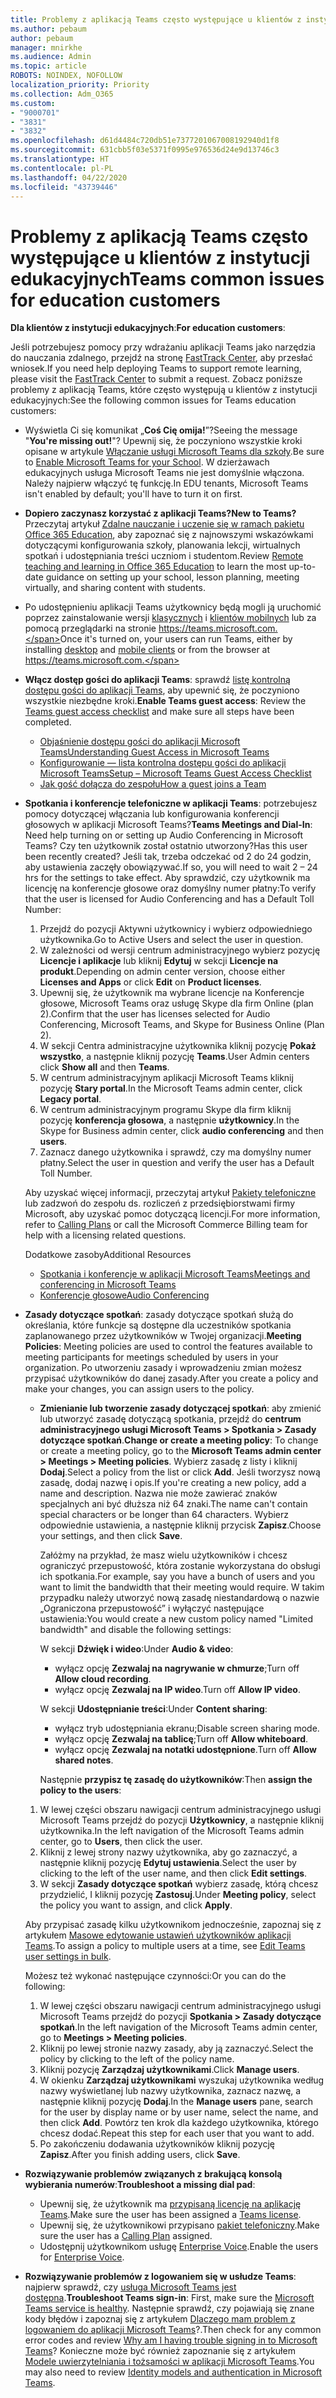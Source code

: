 ```yaml
---
title: Problemy z aplikacją Teams często występujące u klientów z instytucji edukacyjnych
ms.author: pebaum
author: pebaum
manager: mnirkhe
ms.audience: Admin
ms.topic: article
ROBOTS: NOINDEX, NOFOLLOW
localization_priority: Priority
ms.collection: Adm_O365
ms.custom:
- "9000701"
- "3831"
- "3832"
ms.openlocfilehash: d61d4484c720db51e7377201067008192940d1f8
ms.sourcegitcommit: 631cbb5f03e5371f0995e976536d24e9d13746c3
ms.translationtype: HT
ms.contentlocale: pl-PL
ms.lasthandoff: 04/22/2020
ms.locfileid: "43739446"
---
```

# <a name="teams-common-issues-for-education-customers"></a><span data-ttu-id="68a11-102">Problemy z aplikacją Teams często występujące u klientów z instytucji edukacyjnych</span><span class="sxs-lookup"><span data-stu-id="68a11-102">Teams common issues for education customers</span></span>

<span data-ttu-id="68a11-103">**Dla klientów z instytucji edukacyjnych**:</span><span class="sxs-lookup"><span data-stu-id="68a11-103">**For education customers**:</span></span>

<span data-ttu-id="68a11-104">Jeśli potrzebujesz pomocy przy wdrażaniu aplikacji Teams jako narzędzia do nauczania zdalnego, przejdź na stronę [FastTrack Center](https://www.microsoft.com/fasttrack), aby przesłać wniosek.</span><span class="sxs-lookup"><span data-stu-id="68a11-104">If you need help deploying Teams to support remote learning, please visit the [FastTrack Center](https://www.microsoft.com/fasttrack) to submit a request.</span></span> <span data-ttu-id="68a11-105">Zobacz poniższe problemy z aplikacją Teams, które często występują u klientów z instytucji edukacyjnych:</span><span class="sxs-lookup"><span data-stu-id="68a11-105">See the following common issues for Teams education customers:</span></span>

- <span data-ttu-id="68a11-106">Wyświetla Ci się komunikat „**Coś Cię omija!**”?</span><span class="sxs-lookup"><span data-stu-id="68a11-106">Seeing the message "**You're missing out!**"?</span></span> <span data-ttu-id="68a11-107">Upewnij się, że poczyniono wszystkie kroki opisane w artykule [Włączanie usługi Microsoft Teams dla szkoły](https://docs.microsoft.com/microsoft-365/education/intune-edu-trial/enable-microsoft-teams).</span><span class="sxs-lookup"><span data-stu-id="68a11-107">Be sure to [Enable Microsoft Teams for your School](https://docs.microsoft.com/microsoft-365/education/intune-edu-trial/enable-microsoft-teams).</span></span> <span data-ttu-id="68a11-108">W dzierżawach edukacyjnych usługa Microsoft Teams nie jest domyślnie włączona. Należy najpierw włączyć tę funkcję.</span><span class="sxs-lookup"><span data-stu-id="68a11-108">In EDU tenants, Microsoft Teams isn't enabled by default; you'll have to turn it on first.</span></span>

- <span data-ttu-id="68a11-109">**Dopiero zaczynasz korzystać z aplikacji Teams?**</span><span class="sxs-lookup"><span data-stu-id="68a11-109">**New to Teams?**</span></span> <span data-ttu-id="68a11-110">Przeczytaj artykuł [Zdalne nauczanie i uczenie się w ramach pakietu Office 365 Education](https://support.office.com/article/remote-teaching-and-learning-in-office-365-education-f651ccae-7b65-478b-8366-51bb884025c4), aby zapoznać się z najnowszymi wskazówkami dotyczącymi konfigurowania szkoły, planowania lekcji, wirtualnych spotkań i udostępniania treści uczniom i studentom.</span><span class="sxs-lookup"><span data-stu-id="68a11-110">Review [Remote teaching and learning in Office 365 Education](https://support.office.com/article/remote-teaching-and-learning-in-office-365-education-f651ccae-7b65-478b-8366-51bb884025c4) to learn the most up-to-date guidance on setting up your school, lesson planning, meeting virtually, and sharing content with students.</span></span>

- <span data-ttu-id="68a11-111">Po udostępnieniu aplikacji Teams użytkownicy będą mogli ją uruchomić poprzez zainstalowanie wersji [klasycznych](https://docs.microsoft.com/MicrosoftTeams/get-clients#desktop-client) i [klientów mobilnych](https://docs.microsoft.com/MicrosoftTeams/get-clients#mobile-clients) lub za pomocą przeglądarki na stronie https://teams.microsoft.com.</span><span class="sxs-lookup"><span data-stu-id="68a11-111">Once it's turned on, your users can run Teams, either by installing [desktop](https://docs.microsoft.com/MicrosoftTeams/get-clients#desktop-client) and [mobile clients](https://docs.microsoft.com/MicrosoftTeams/get-clients#mobile-clients) or from the browser at https://teams.microsoft.com.</span></span>

- <span data-ttu-id="68a11-112">**Włącz dostęp gości do aplikacji Teams**: sprawdź [listę kontrolną dostępu gości do aplikacji Teams](https://docs.microsoft.com/microsoftteams/guest-access-checklist), aby upewnić się, że poczyniono wszystkie niezbędne kroki.</span><span class="sxs-lookup"><span data-stu-id="68a11-112">**Enable Teams guest access**: Review the [Teams guest access checklist](https://docs.microsoft.com/microsoftteams/guest-access-checklist) and make sure all steps have been completed.</span></span>
    - [<span data-ttu-id="68a11-113">Objaśnienie dostępu gości do aplikacji Microsoft Teams</span><span class="sxs-lookup"><span data-stu-id="68a11-113">Understanding Guest Access in Microsoft Teams</span></span>](https://docs.microsoft.com/microsoftteams/guest-access)
    - [<span data-ttu-id="68a11-114">Konfigurowanie — lista kontrolna dostępu gości do aplikacji Microsoft Teams</span><span class="sxs-lookup"><span data-stu-id="68a11-114">Setup – Microsoft Teams Guest Access Checklist</span></span>](https://docs.microsoft.com/microsoftteams/guest-access-checklist)
    - [<span data-ttu-id="68a11-115">Jak gość dołącza do zespołu</span><span class="sxs-lookup"><span data-stu-id="68a11-115">How a guest joins a Team</span></span>](https://docs.microsoft.com/microsoftteams/guest-joins)

- <span data-ttu-id="68a11-116">**Spotkania i konferencje telefoniczne w aplikacji Teams**: potrzebujesz pomocy dotyczącej włączania lub konfigurowania konferencji głosowych w aplikacji Microsoft Teams?</span><span class="sxs-lookup"><span data-stu-id="68a11-116">**Teams Meetings and Dial-In**: Need help turning on or setting up Audio Conferencing in Microsoft Teams?</span></span> <span data-ttu-id="68a11-117">Czy ten użytkownik został ostatnio utworzony?</span><span class="sxs-lookup"><span data-stu-id="68a11-117">Has this user been recently created?</span></span> <span data-ttu-id="68a11-118">Jeśli tak, trzeba odczekać od 2 do 24 godzin, aby ustawienia zaczęły obowiązywać.</span><span class="sxs-lookup"><span data-stu-id="68a11-118">If so, you will need to wait 2 – 24 hrs for the settings to take effect.</span></span> <span data-ttu-id="68a11-119">Aby sprawdzić, czy użytkownik ma licencję na konferencje głosowe oraz domyślny numer płatny:</span><span class="sxs-lookup"><span data-stu-id="68a11-119">To verify that the user is licensed for Audio Conferencing and has a Default Toll Number:</span></span>
    1. <span data-ttu-id="68a11-120">Przejdź do pozycji Aktywni użytkownicy i wybierz odpowiedniego użytkownika.</span><span class="sxs-lookup"><span data-stu-id="68a11-120">Go to Active Users and select the user in question.</span></span>
    2. <span data-ttu-id="68a11-121">W zależności od wersji centrum administracyjnego wybierz pozycję **Licencje i aplikacje** lub kliknij **Edytuj** w sekcji **Licencje na produkt**.</span><span class="sxs-lookup"><span data-stu-id="68a11-121">Depending on admin center version, choose either **Licenses and Apps** or click **Edit** on **Product licenses**.</span></span>
    3. <span data-ttu-id="68a11-122">Upewnij się, że użytkownik ma wybrane licencje na Konferencje głosowe, Microsoft Teams oraz usługę Skype dla firm Online (plan 2).</span><span class="sxs-lookup"><span data-stu-id="68a11-122">Confirm that the user has licenses selected for Audio Conferencing, Microsoft Teams, and Skype for Business Online (Plan 2).</span></span>
    4. <span data-ttu-id="68a11-123">W sekcji Centra administracyjne użytkownika kliknij pozycję **Pokaż wszystko**, a następnie kliknij pozycję **Teams**.</span><span class="sxs-lookup"><span data-stu-id="68a11-123">User Admin centers click **Show all** and then **Teams**.</span></span>
    5. <span data-ttu-id="68a11-124">W centrum administracyjnym aplikacji Microsoft Teams kliknij pozycję **Stary portal**.</span><span class="sxs-lookup"><span data-stu-id="68a11-124">In the Microsoft Teams admin center, click **Legacy portal**.</span></span>
    6. <span data-ttu-id="68a11-125">W centrum administracyjnym programu Skype dla firm kliknij pozycję **konferencja głosowa**, a następnie **użytkownicy**.</span><span class="sxs-lookup"><span data-stu-id="68a11-125">In the Skype for Business admin center, click **audio conferencing** and then **users**.</span></span>
    7. <span data-ttu-id="68a11-126">Zaznacz danego użytkownika i sprawdź, czy ma domyślny numer płatny.</span><span class="sxs-lookup"><span data-stu-id="68a11-126">Select the user in question and verify the user has a Default Toll Number.</span></span>

    <span data-ttu-id="68a11-127">Aby uzyskać więcej informacji, przeczytaj artykuł [Pakiety telefoniczne](https://docs.microsoft.com/microsoftteams/calling-plans-for-office-365) lub zadzwoń do zespołu ds. rozliczeń z przedsiębiorstwami firmy Microsoft, aby uzyskać pomoc dotyczącą licencji.</span><span class="sxs-lookup"><span data-stu-id="68a11-127">For more information, refer to [Calling Plans](https://docs.microsoft.com/microsoftteams/calling-plans-for-office-365) or call the Microsoft Commerce Billing team for help with a licensing related questions.</span></span>

    <span data-ttu-id="68a11-128">Dodatkowe zasoby</span><span class="sxs-lookup"><span data-stu-id="68a11-128">Additional Resources</span></span>

    - [<span data-ttu-id="68a11-129">Spotkania i konferencje w aplikacji Microsoft Teams</span><span class="sxs-lookup"><span data-stu-id="68a11-129">Meetings and conferencing in Microsoft Teams</span></span>](https://docs.microsoft.com/microsoftteams/deploy-meetings-microsoft-teams-landing-page)
    - [<span data-ttu-id="68a11-130">Konferencje głosowe</span><span class="sxs-lookup"><span data-stu-id="68a11-130">Audio Conferencing</span></span>](https://docs.microsoft.com/microsoftteams/audio-conferencing-in-office-365)

- <span data-ttu-id="68a11-131">**Zasady dotyczące spotkań**: zasady dotyczące spotkań służą do określania, które funkcje są dostępne dla uczestników spotkania zaplanowanego przez użytkowników w Twojej organizacji.</span><span class="sxs-lookup"><span data-stu-id="68a11-131">**Meeting Policies**: Meeting policies are used to control the features available to meeting participants for meetings scheduled by users in your organization.</span></span> <span data-ttu-id="68a11-132">Po utworzeniu zasady i wprowadzeniu zmian możesz przypisać użytkowników do danej zasady.</span><span class="sxs-lookup"><span data-stu-id="68a11-132">After you create a policy and make your changes, you can assign users to the policy.</span></span>

    - <span data-ttu-id="68a11-133">**Zmienianie lub tworzenie zasady dotyczącej spotkań**: aby zmienić lub utworzyć zasadę dotyczącą spotkania, przejdź do **centrum administracyjnego usługi Microsoft Teams > Spotkania > Zasady dotyczące spotkań**.</span><span class="sxs-lookup"><span data-stu-id="68a11-133">**Change or create a meeting policy**: To change or create a meeting policy, go to the **Microsoft Teams admin center > Meetings > Meeting policies**.</span></span> <span data-ttu-id="68a11-134">Wybierz zasadę z listy i kliknij **Dodaj**.</span><span class="sxs-lookup"><span data-stu-id="68a11-134">Select a policy from the list or click **Add**.</span></span> <span data-ttu-id="68a11-135">Jeśli tworzysz nową zasadę, dodaj nazwę i opis.</span><span class="sxs-lookup"><span data-stu-id="68a11-135">If you're creating a new policy, add a name and description.</span></span> <span data-ttu-id="68a11-136">Nazwa nie może zawierać znaków specjalnych ani być dłuższa niż 64 znaki.</span><span class="sxs-lookup"><span data-stu-id="68a11-136">The name can't contain special characters or be longer than 64 characters.</span></span> <span data-ttu-id="68a11-137">Wybierz odpowiednie ustawienia, a następnie kliknij przycisk **Zapisz**.</span><span class="sxs-lookup"><span data-stu-id="68a11-137">Choose your settings, and then click **Save**.</span></span> 
    
        <span data-ttu-id="68a11-138">Załóżmy na przykład, że masz wielu użytkowników i chcesz ograniczyć przepustowość, która zostanie wykorzystana do obsługi ich spotkania.</span><span class="sxs-lookup"><span data-stu-id="68a11-138">For example, say you have a bunch of users and you want to limit the bandwidth that their meeting would require.</span></span> <span data-ttu-id="68a11-139">W takim przypadku należy utworzyć nową zasadę niestandardową o nazwie „Ograniczona przepustowość” i wyłączyć następujące ustawienia:</span><span class="sxs-lookup"><span data-stu-id="68a11-139">You would create a new custom policy named "Limited bandwidth" and disable the following settings:</span></span>

        <span data-ttu-id="68a11-140">W sekcji **Dźwięk i wideo**:</span><span class="sxs-lookup"><span data-stu-id="68a11-140">Under **Audio & video**:</span></span>
        - <span data-ttu-id="68a11-141">wyłącz opcję **Zezwalaj na nagrywanie w chmurze**;</span><span class="sxs-lookup"><span data-stu-id="68a11-141">Turn off **Allow cloud recording**.</span></span>
        - <span data-ttu-id="68a11-142">wyłącz opcję **Zezwalaj na IP wideo**.</span><span class="sxs-lookup"><span data-stu-id="68a11-142">Turn off **Allow IP video**.</span></span>

        <span data-ttu-id="68a11-143">W sekcji **Udostępnianie treści**:</span><span class="sxs-lookup"><span data-stu-id="68a11-143">Under **Content sharing**:</span></span>

        - <span data-ttu-id="68a11-144">wyłącz tryb udostępniania ekranu;</span><span class="sxs-lookup"><span data-stu-id="68a11-144">Disable screen sharing mode.</span></span>
        - <span data-ttu-id="68a11-145">wyłącz opcję **Zezwalaj na tablicę**;</span><span class="sxs-lookup"><span data-stu-id="68a11-145">Turn off **Allow whiteboard**.</span></span>
        - <span data-ttu-id="68a11-146">wyłącz opcję **Zezwalaj na notatki udostępnione**.</span><span class="sxs-lookup"><span data-stu-id="68a11-146">Turn off **Allow shared notes**.</span></span>

        <span data-ttu-id="68a11-147">Następnie **przypisz tę zasadę do użytkowników**:</span><span class="sxs-lookup"><span data-stu-id="68a11-147">Then **assign the policy to the users**:</span></span>

    1. <span data-ttu-id="68a11-148">W lewej części obszaru nawigacji centrum administracyjnego usługi Microsoft Teams przejdź do pozycji **Użytkownicy**, a następnie kliknij użytkownika.</span><span class="sxs-lookup"><span data-stu-id="68a11-148">In the left navigation of the Microsoft Teams admin center, go to **Users**, then click the user.</span></span>
    2. <span data-ttu-id="68a11-149">Kliknij z lewej strony nazwy użytkownika, aby go zaznaczyć, a następnie kliknij pozycję **Edytuj ustawienia**.</span><span class="sxs-lookup"><span data-stu-id="68a11-149">Select the user by clicking to the left of the user name, and then click **Edit settings**.</span></span>
    3. <span data-ttu-id="68a11-150">W sekcji **Zasady dotyczące spotkań** wybierz zasadę, którą chcesz przydzielić, I kliknij pozycję **Zastosuj**.</span><span class="sxs-lookup"><span data-stu-id="68a11-150">Under **Meeting policy**, select the policy you want to assign, and click **Apply**.</span></span>

    <span data-ttu-id="68a11-151">Aby przypisać zasadę kilku użytkownikom jednocześnie, zapoznaj się z artykułem [Masowe edytowanie ustawień użytkowników aplikacji Teams](https://docs.microsoft.com/microsoftteams/edit-user-settings-in-bulk).</span><span class="sxs-lookup"><span data-stu-id="68a11-151">To assign a policy to multiple users at a time, see [Edit Teams user settings in bulk](https://docs.microsoft.com/microsoftteams/edit-user-settings-in-bulk).</span></span>

    <span data-ttu-id="68a11-152">Możesz też wykonać następujące czynności:</span><span class="sxs-lookup"><span data-stu-id="68a11-152">Or you can do the following:</span></span>
    1. <span data-ttu-id="68a11-153">W lewej części obszaru nawigacji centrum administracyjnego usługi Microsoft Teams przejdź do pozycji **Spotkania > Zasady dotyczące spotkań**.</span><span class="sxs-lookup"><span data-stu-id="68a11-153">In the left navigation of the Microsoft Teams admin center, go to **Meetings > Meeting policies**.</span></span>
    2. <span data-ttu-id="68a11-154">Kliknij po lewej stronie nazwy zasady, aby ją zaznaczyć.</span><span class="sxs-lookup"><span data-stu-id="68a11-154">Select the policy by clicking to the left of the policy name.</span></span>
    3. <span data-ttu-id="68a11-155">Kliknij pozycję **Zarządzaj użytkownikami**.</span><span class="sxs-lookup"><span data-stu-id="68a11-155">Click **Manage users**.</span></span>
    4. <span data-ttu-id="68a11-156">W okienku **Zarządzaj użytkownikami** wyszukaj użytkownika według nazwy wyświetlanej lub nazwy użytkownika, zaznacz nazwę, a następnie kliknij pozycję **Dodaj**.</span><span class="sxs-lookup"><span data-stu-id="68a11-156">In the **Manage users** pane, search for the user by display name or by user name, select the name, and then click **Add**.</span></span> <span data-ttu-id="68a11-157">Powtórz ten krok dla każdego użytkownika, którego chcesz dodać.</span><span class="sxs-lookup"><span data-stu-id="68a11-157">Repeat this step for each user that you want to add.</span></span>
    5. <span data-ttu-id="68a11-158">Po zakończeniu dodawania użytkowników kliknij pozycję **Zapisz**.</span><span class="sxs-lookup"><span data-stu-id="68a11-158">After you finish adding users, click **Save**.</span></span>

- <span data-ttu-id="68a11-159">**Rozwiązywanie problemów związanych z brakującą konsolą wybierania numerów**:</span><span class="sxs-lookup"><span data-stu-id="68a11-159">**Troubleshoot a missing dial pad**:</span></span>
    - <span data-ttu-id="68a11-160">Upewnij się, że użytkownik ma [przypisaną licencję na aplikację Teams](https://docs.microsoft.com/MicrosoftTeams/assign-teams-licenses).</span><span class="sxs-lookup"><span data-stu-id="68a11-160">Make sure the user has been assigned a [Teams license](https://docs.microsoft.com/MicrosoftTeams/assign-teams-licenses).</span></span>
    - <span data-ttu-id="68a11-161">Upewnij się, że użytkownikowi przypisano [pakiet telefoniczny](https://docs.microsoft.com/MicrosoftTeams/calling-plan-landing-page).</span><span class="sxs-lookup"><span data-stu-id="68a11-161">Make sure the user has a [Calling Plan](https://docs.microsoft.com/MicrosoftTeams/calling-plan-landing-page) assigned.</span></span>
    - <span data-ttu-id="68a11-162">Udostępnij użytkownikom usługę [Enterprise Voice](https://docs.microsoft.com/skypeforbusiness/skype-for-business-hybrid-solutions/plan-your-phone-system-cloud-pbx-solution/enable-users-for-enterprise-voice-online-and-phone-system-voicemail#to-enable-your-users-for-phone-system-in-office-365-voice-and-voicemail).</span><span class="sxs-lookup"><span data-stu-id="68a11-162">Enable the users for [Enterprise Voice](https://docs.microsoft.com/skypeforbusiness/skype-for-business-hybrid-solutions/plan-your-phone-system-cloud-pbx-solution/enable-users-for-enterprise-voice-online-and-phone-system-voicemail#to-enable-your-users-for-phone-system-in-office-365-voice-and-voicemail).</span></span>

- <span data-ttu-id="68a11-163">**Rozwiązywanie problemów z logowaniem się w usłudze Teams**: najpierw sprawdź, czy [usługa Microsoft Teams jest dostępna](https://admin.microsoft.com/Adminportal/Home?source=applauncher#/servicehealth).</span><span class="sxs-lookup"><span data-stu-id="68a11-163">**Troubleshoot Teams sign-in**: First, make sure the [Microsoft Teams service is healthy](https://admin.microsoft.com/Adminportal/Home?source=applauncher#/servicehealth).</span></span> <span data-ttu-id="68a11-164">Następnie sprawdź, czy pojawiają się znane kody błędów i zapoznaj się z artykułem [Dlaczego mam problem z logowaniem do aplikacji Microsoft Teams](https://support.office.com/article/a02f683b-61a3-4008-9447-ee60c5593b0f)?.</span><span class="sxs-lookup"><span data-stu-id="68a11-164">Then check for any common error codes and review [Why am I having trouble signing in to Microsoft Teams](https://support.office.com/article/a02f683b-61a3-4008-9447-ee60c5593b0f)?</span></span> <span data-ttu-id="68a11-165">Konieczne może być również zapoznanie się z artykułem [Modele uwierzytelniania i tożsamości w aplikacji Microsoft Teams](https://docs.microsoft.com/MicrosoftTeams/identify-models-authentication).</span><span class="sxs-lookup"><span data-stu-id="68a11-165">You may also need to review [Identity models and authentication in Microsoft Teams](https://docs.microsoft.com/MicrosoftTeams/identify-models-authentication).</span></span>

